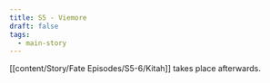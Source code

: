 ```yaml
---
title: S5 - Viemore
draft: false
tags:
  - main-story
---
```


[[content/Story/Fate Episodes/S5-6/Kitah]] takes place afterwards.